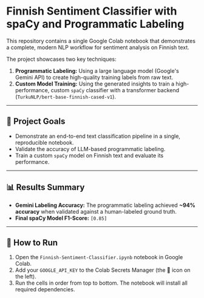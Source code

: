 # Finnish Sentiment Classifier with spaCy and Programmatic Labeling

This repository contains a single Google Colab notebook that demonstrates a complete, modern NLP workflow for sentiment analysis on Finnish text.

The project showcases two key techniques:
1.  **Programmatic Labeling:** Using a large language model (Google's Gemini API) to create high-quality training labels from raw text.
2.  **Custom Model Training:** Using the generated insights to train a high-performance, custom `spaCy` classifier with a transformer backend (`TurkuNLP/bert-base-finnish-cased-v1`).

---
## 🎯 Project Goals

* Demonstrate an end-to-end text classification pipeline in a single, reproducible notebook.
* Validate the accuracy of LLM-based programmatic labeling.
* Train a custom `spaCy` model on Finnish text and evaluate its performance.

---
## 📊 Results Summary

* **Gemini Labeling Accuracy:** The programmatic labeling achieved **~94% accuracy** when validated against a human-labeled ground truth.
* **Final spaCy Model F1-Score:** `[0.85]`

---
## 🚀 How to Run

1.  Open the `Finnish-Sentiment-Classifier.ipynb` notebook in Google Colab.
2.  Add your `GOOGLE_API_KEY` to the Colab Secrets Manager (the 🔑 icon on the left).
3.  Run the cells in order from top to bottom. The notebook will install all required dependencies.
